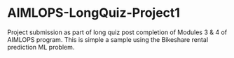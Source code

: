 # AIMLOPS-LongQuiz-Project1
Project submission as part of long quiz post completion of Modules 3 &amp; 4 of AIMLOPS program. This is simple a sample using the Bikeshare rental prediction ML problem.
